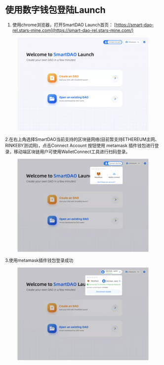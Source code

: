 # 使用数字钱包登陆Launch

1. 使用chrome浏览器，打开SmartDAO Launch首页： [https://smart-dao-rel.stars-mine.com](https://smart-dao-rel.stars-mine.com/)

<figure><img src="../../.gitbook/assets/image (5).png" alt=""><figcaption></figcaption></figure>

2.在右上角选择SmartDAO当前支持的区块链网络(目前暂支持ETHEREUM主网、RINKEBY测试网)，点击Connect Account 按钮使用 metamask 插件钱包进行登录，移动端区块链用户可使用WalletConnect工具进行扫码登录。

<figure><img src="../../.gitbook/assets/image (11).png" alt=""><figcaption></figcaption></figure>

3.使用metamask插件钱包登录成功

<figure><img src="../../.gitbook/assets/image (9).png" alt=""><figcaption></figcaption></figure>
